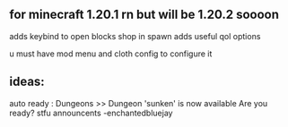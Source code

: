 ## for minecraft 1.20.1 rn but will be 1.20.2 soooon

adds keybind to open blocks shop in spawn
adds useful qol options

u must have mod menu and cloth config to configure it

## ideas:
auto ready : Dungeons >> Dungeon 'sunken' is now available Are you ready?
stfu announcents -enchantedbluejay
